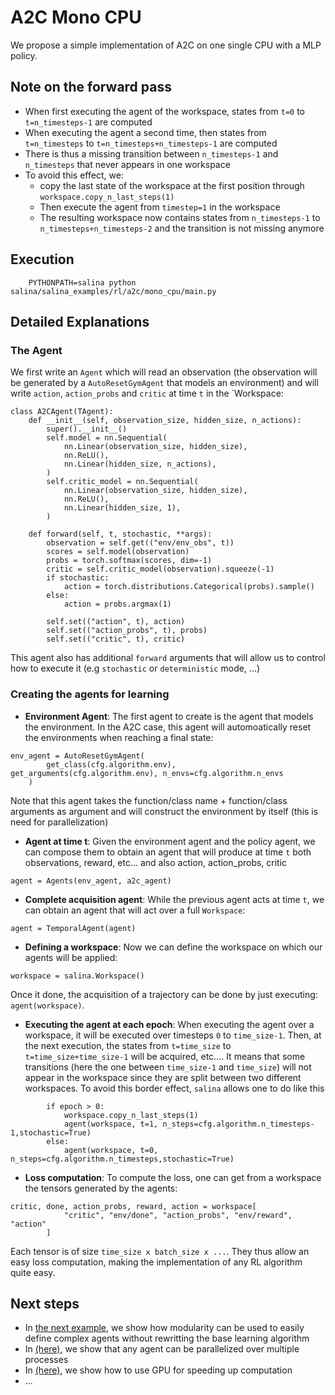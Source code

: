 # A2C Mono CPU

We propose a simple implementation of A2C on one single CPU with a MLP policy.

## Note on the forward pass

* When first executing the agent of the workspace, states from `t=0` to `t=n_timesteps-1` are computed
* When executing the agent a second time, then states from `t=n_timesteps` to `t=n_timesteps+n_timesteps-1` are computed
* There is thus a missing transition between `n_timesteps-1` and `n_timesteps` that never appears in one workspace
* To avoid this effect, we:
  * copy the last state of the workspace at the first position through `workspace.copy_n_last_steps(1)`
  * Then execute the agent from `timestep=1` in the workspace
  * The resulting workspace now contains states from `n_timesteps-1` to `n_timesteps+n_timesteps-2` and the transition is not missing anymore

## Execution

```
    PYTHONPATH=salina python salina/salina_examples/rl/a2c/mono_cpu/main.py
```

## Detailed Explanations

### The Agent

We first write an `Agent` which will read an observation (the observation will be generated by a `AutoResetGymAgent` that models an environment) and will write `action`, `action_probs` and `critic` at time `t` in the `Workspace:

```
class A2CAgent(TAgent):
    def __init__(self, observation_size, hidden_size, n_actions):
        super().__init__()
        self.model = nn.Sequential(
            nn.Linear(observation_size, hidden_size),
            nn.ReLU(),
            nn.Linear(hidden_size, n_actions),
        )
        self.critic_model = nn.Sequential(
            nn.Linear(observation_size, hidden_size),
            nn.ReLU(),
            nn.Linear(hidden_size, 1),
        )

    def forward(self, t, stochastic, **args):
        observation = self.get(("env/env_obs", t))
        scores = self.model(observation)
        probs = torch.softmax(scores, dim=-1)
        critic = self.critic_model(observation).squeeze(-1)
        if stochastic:
            action = torch.distributions.Categorical(probs).sample()
        else:
            action = probs.argmax(1)

        self.set(("action", t), action)
        self.set(("action_probs", t), probs)
        self.set(("critic", t), critic)
```

This agent also has additional `forward` arguments that will allow us to control how to execute it (e.g `stochastic` or `deterministic` mode, ...)

### Creating the agents for learning

* **Environment Agent**:  The first agent to create is the agent that models the environment. In the A2C case, this agent will automoatically reset the environments when reaching a final state:

```
env_agent = AutoResetGymAgent(
        get_class(cfg.algorithm.env), get_arguments(cfg.algorithm.env), n_envs=cfg.algorithm.n_envs
    )

```
Note that this agent takes the function/class name + function/class arguments as argument and will construct the environment by itself (this is need for parallelization)

* **Agent at time t**: Given the environment agent and the policy agent, we can compose them to obtain an agent that will produce at time `t` both observations, reward, etc... and also action, action_probs, critic

```
agent = Agents(env_agent, a2c_agent)
```

* **Complete acquisition agent**: While the previous agent acts at time `t`, we can obtain an agent that will act over a full `Workspace`:

```
agent = TemporalAgent(agent)
```

* **Defining a workspace**: Now we can define the workspace on which our agents will be applied:
```
workspace = salina.Workspace()
```

Once it done, the acquisition of a trajectory can be done by just executing: `agent(workspace)`.

* **Executing the agent at each epoch**: When executing the agent over a workspace, it will be executed over timesteps `0` to `time_size-1`. Then, at the next execution, the states from `t=time_size` to `t=time_size+time_size-1` will be acquired, etc.... It means that some transitions (here the one between `time_size-1` and `time_size`) will not appear in the workspace since they are split between two different workspaces. To avoid this border effect, `salina` allows one to do like this
```
        if epoch > 0:
            workspace.copy_n_last_steps(1)
            agent(workspace, t=1, n_steps=cfg.algorithm.n_timesteps-1,stochastic=True)
        else:
            agent(workspace, t=0, n_steps=cfg.algorithm.n_timesteps,stochastic=True)
```

* **Loss computation**: To compute the loss, one can get from a workspace the tensors generated by the agents:

```
critic, done, action_probs, reward, action = workspace[
            "critic", "env/done", "action_probs", "env/reward", "action"
        ]
```

Each tensor is of size `time_size x batch_size x ...`. They thus allow an easy loss computation, making the implementation of any RL algorithm quite easy.

## Next steps

* In [the next example](../mono_cpu_2), we show how modularity can be used to easily define complex agents without rewritting the base learning algorithm
* In [(here)](../multi_cpus), we show that any agent can be parallelized over multiple processes
* In [(here)](../gpu), we show how to use GPU for speeding up computation
* ...
